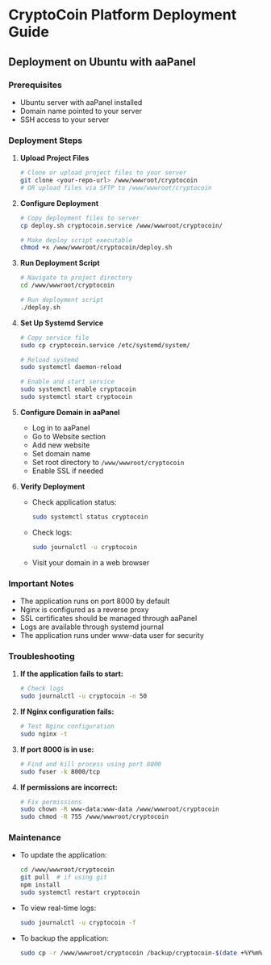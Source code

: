 # CryptoCoin Platform Deployment Guide

## Deployment on Ubuntu with aaPanel

### Prerequisites
- Ubuntu server with aaPanel installed
- Domain name pointed to your server
- SSH access to your server

### Deployment Steps

1. **Upload Project Files**
   ```bash
   # Clone or upload project files to your server
   git clone <your-repo-url> /www/wwwroot/cryptocoin
   # OR upload files via SFTP to /www/wwwroot/cryptocoin
   ```

2. **Configure Deployment**
   ```bash
   # Copy deployment files to server
   cp deploy.sh cryptocoin.service /www/wwwroot/cryptocoin/
   
   # Make deploy script executable
   chmod +x /www/wwwroot/cryptocoin/deploy.sh
   ```

3. **Run Deployment Script**
   ```bash
   # Navigate to project directory
   cd /www/wwwroot/cryptocoin
   
   # Run deployment script
   ./deploy.sh
   ```

4. **Set Up Systemd Service**
   ```bash
   # Copy service file
   sudo cp cryptocoin.service /etc/systemd/system/
   
   # Reload systemd
   sudo systemctl daemon-reload
   
   # Enable and start service
   sudo systemctl enable cryptocoin
   sudo systemctl start cryptocoin
   ```

5. **Configure Domain in aaPanel**
   - Log in to aaPanel
   - Go to Website section
   - Add new website
   - Set domain name
   - Set root directory to `/www/wwwroot/cryptocoin`
   - Enable SSL if needed

6. **Verify Deployment**
   - Check application status:
     ```bash
     sudo systemctl status cryptocoin
     ```
   - Check logs:
     ```bash
     sudo journalctl -u cryptocoin
     ```
   - Visit your domain in a web browser

### Important Notes

- The application runs on port 8000 by default
- Nginx is configured as a reverse proxy
- SSL certificates should be managed through aaPanel
- Logs are available through systemd journal
- The application runs under www-data user for security

### Troubleshooting

1. **If the application fails to start:**
   ```bash
   # Check logs
   sudo journalctl -u cryptocoin -n 50
   ```

2. **If Nginx configuration fails:**
   ```bash
   # Test Nginx configuration
   sudo nginx -t
   ```

3. **If port 8000 is in use:**
   ```bash
   # Find and kill process using port 8000
   sudo fuser -k 8000/tcp
   ```

4. **If permissions are incorrect:**
   ```bash
   # Fix permissions
   sudo chown -R www-data:www-data /www/wwwroot/cryptocoin
   sudo chmod -R 755 /www/wwwroot/cryptocoin
   ```

### Maintenance

- To update the application:
  ```bash
  cd /www/wwwroot/cryptocoin
  git pull  # if using git
  npm install
  sudo systemctl restart cryptocoin
  ```

- To view real-time logs:
  ```bash
  sudo journalctl -u cryptocoin -f
  ```

- To backup the application:
  ```bash
  sudo cp -r /www/wwwroot/cryptocoin /backup/cryptocoin-$(date +%Y%m%d)
